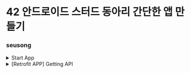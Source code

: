# 42 안드로이드 스터드 동아리 간단한 앱 만들기 
### seusong 
<details>
<summary>Start App</summary>
 <img src = "https://user-images.githubusercontent.com/36848509/100049999-eabba600-2e5b-11eb-8943-1a7c9ec10aca.png"/>
 <img src = "https://user-images.githubusercontent.com/36848509/100050059-058e1a80-2e5c-11eb-8000-1cf0af0106f8.png"/>
 <img src = "https://user-images.githubusercontent.com/36848509/100050065-07f07480-2e5c-11eb-9126-7a91941cb984.png"/>
 <img src = "https://user-images.githubusercontent.com/36848509/100050075-0a52ce80-2e5c-11eb-955a-e9f7cc638091.png"/>
 <img src = "https://user-images.githubusercontent.com/36848509/100050083-0de65580-2e5c-11eb-843f-2abe623b1c70.png"/>
 <img src = "https://user-images.githubusercontent.com/36848509/100050086-0fb01900-2e5c-11eb-9739-d9284c882208.png"/>
 <img src = "https://user-images.githubusercontent.com/36848509/100050089-1179dc80-2e5c-11eb-85b6-5e432c37d21b.png"/>
 <img src = "https://user-images.githubusercontent.com/36848509/100050101-163e9080-2e5c-11eb-84ef-72d065618056.png"/>
  <p>This is <a href="https://youtu.be/IVUdF9zhUOg" title="Title">
the Start APP</a> </p>
 </details>
<details>
 <summary>[Retrofit APP] Getting API</summary>
  
</details>
